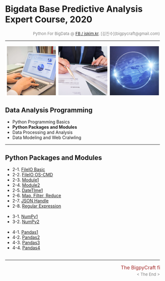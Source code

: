 
# Bigdata Base Predictive Analysis Expert Course, 2020

<div align='right'><font size=2 color='gray'>Python For BigData @ <font color='blue'><a href='https://www.facebook.com/jskim.kr'>FB / jskim.kr</a></font>, [김진수](bigpycraft@gmail.com)</font></div>
<hr>

<img src="../images/img_main_front.png">

## Data Analysis Programming 
- Python Programming Basics 
- <b>Python Packages and Modules </b>
- Data Processing and Analysis
- Data Modeling and Web Cralwling

<hr>

## Python Packages and Modules

- 2-1. [FileIO Basic           ][A2010]
- 2-2. [FileIO OS-CMD          ][A2020]
- 2-3. [Module1                ][A2030]
- 2-4. [Module2                ][A2030]
- 2-5. [DateTIme1              ][A2051]
- 2-6. [Map, Filter, Reduce    ][A2101]
- 2-7. [JSON Handle            ][A2200]
- 2-8. [Regular Expression     ][A2300]
<br/><br/>
- 3-1. [NumPy1                 ][B3100]
- 3-2. [NumPy2                 ][B3120]
<br/><br/>
- 4-1. [Pandas1                ][B3200]
- 4-2. [Pandas2                ][B3220]
- 4-3. [Pandas3                ][B3230]
- 4-4. [Pandas4                ][B3240]
<br/><br/>


[A2010]:  https://htmlpreview.github.io/?https://github.com/bigpycraft/bda20-himedia/blob/master/notebook/html/BPC_A201_FileIO_Basic.html             "Go A2010"
[A2020]:  https://htmlpreview.github.io/?https://github.com/bigpycraft/bda20-himedia/blob/master/notebook/html/BPC_A202_FileIO_OS-CMD.html            "Go A2020"
[A2030]:  https://htmlpreview.github.io/?https://github.com/bigpycraft/bda20-himedia/blob/master/notebook/html/BPC_A203_Module_ver1.html              "Go A2030"
[A2040]:  https://htmlpreview.github.io/?https://github.com/bigpycraft/bda20-himedia/blob/master/notebook/html/BPC_A204_Module_ver2.html              "Go A2040"
[A2051]:  https://htmlpreview.github.io/?https://github.com/bigpycraft/bda20-himedia/blob/master/notebook/html/BPC_A205_DateTIme_ver1.html            "Go A2051"
[A2052]:  https://htmlpreview.github.io/?https://github.com/bigpycraft/bda20-himedia/blob/master/notebook/html/BPC_A205_DateTIme_ver2.html            "Go A2052"
[A2101]:  https://htmlpreview.github.io/?https://github.com/bigpycraft/bda20-himedia/blob/master/notebook/html/BPC_A210_MFR.html                      "Go A2101"
[A2112]:  https://htmlpreview.github.io/?https://github.com/bigpycraft/bda20-himedia/blob/master/notebook/html/BPC_A211_MFR_ver2.html                 "Go A2112"
[A2113]:  https://htmlpreview.github.io/?https://github.com/bigpycraft/bda20-himedia/blob/master/notebook/html/BPC_A211_MFR_ver3.html                 "Go A2113"
[A2200]:  https://htmlpreview.github.io/?https://github.com/bigpycraft/bda20-himedia/blob/master/notebook/html/BPC_A220_JSON.html                     "Go A2200"
[A2300]:  https://htmlpreview.github.io/?https://github.com/bigpycraft/bda20-himedia/blob/master/notebook/html/BPC_A230_RegEx.html                    "Go A2300"

[B3100]:  https://htmlpreview.github.io/?https://github.com/bigpycraft/bda20-himedia/blob/master/notebook/html/BPC_B310_NumPy.html                    "Go A3100"
[B3110]:  https://htmlpreview.github.io/?https://github.com/bigpycraft/bda20-himedia/blob/master/notebook/html/BPC_B311_NumPy.html                    "Go A3110"
[B3120]:  https://htmlpreview.github.io/?https://github.com/bigpycraft/bda20-himedia/blob/master/notebook/html/BPC_B312_NumPy.html                    "Go A3120"
[B3130]:  https://htmlpreview.github.io/?https://github.com/bigpycraft/bda20-himedia/blob/master/notebook/html/BPC_B313_NumPy.html                    "Go A3130"
[B3200]:  https://htmlpreview.github.io/?https://github.com/bigpycraft/bda20-himedia/blob/master/notebook/html/BPC_B320_Pandas.html                   "Go A3200"
[B3210]:  https://htmlpreview.github.io/?https://github.com/bigpycraft/bda20-himedia/blob/master/notebook/html/BPC_B321_Pandas.html                   "Go A3210"
[B3220]:  https://htmlpreview.github.io/?https://github.com/bigpycraft/bda20-himedia/blob/master/notebook/html/BPC_B322_Pandas.html                   "Go A3220"
[B3230]:  https://htmlpreview.github.io/?https://github.com/bigpycraft/bda20-himedia/blob/master/notebook/html/BPC_B323_Pandas.html                   "Go A3230"
[B3240]:  https://htmlpreview.github.io/?https://github.com/bigpycraft/bda20-himedia/blob/master/notebook/html/BPC_B324_Pandas.html                   "Go A3240"
[B3250]:  https://htmlpreview.github.io/?https://github.com/bigpycraft/bda20-himedia/blob/master/notebook/html/BPC_B325_Pandas.html                   "Go A3250"
[B3260]:  https://htmlpreview.github.io/?https://github.com/bigpycraft/bda20-himedia/blob/master/notebook/html/BPC_B326_Pandas.html                   "Go A3260"
[B3300]:  https://htmlpreview.github.io/?https://github.com/bigpycraft/bda20-himedia/blob/master/notebook/html/BPC_B330_Matplotlib.html               "Go A3300"
[B3310]:  https://htmlpreview.github.io/?https://github.com/bigpycraft/bda20-himedia/blob/master/notebook/html/BPC_B331_Matplotlib_Basic_Chart.html   "Go A3310"
[B3320]:  https://htmlpreview.github.io/?https://github.com/bigpycraft/bda20-himedia/blob/master/notebook/html/BPC_B332_Matplotlib_Color_Style.html   "Go A3320"
[B3330]:  https://htmlpreview.github.io/?https://github.com/bigpycraft/bda20-himedia/blob/master/notebook/html/BPC_B333_Matplotlib_Annotattion.html   "Go A3330"
[B3340]:  https://htmlpreview.github.io/?https://github.com/bigpycraft/bda20-himedia/blob/master/notebook/html/BPC_B334_Matplotlib_Seaborn.html       "Go A3340"
[B3301]:  https://htmlpreview.github.io/?https://github.com/bigpycraft/bda20-himedia/blob/master/notebook/html/BPC_B335_Matplotlib_Quiz_mission.html  "Go B3301"

[p-ex1]: ../practice/P01_파이썬프로그래밍_실습.pdf                     "Go Practice-ex1"
[p-ex2]: ../practice/P02_파이썬프로그래밍_실습.pdf                     "Go Practice-ex2"
[p-ex3]: ../practice/P03_파이썬프로그래밍_실습.pdf                     "Go Practice-ex3"
[p-ex4]: ../practice/P04_파이썬프로그래밍_실습.pdf                     "Go Practice-ex4"



<hr>
<marquee><font size=3 color='brown'>The BigpyCraft find the information to design valuable society with Technology & Craft.</font></marquee>
<div align='right'><font size=2 color='gray'> &lt; The End &gt; </font></div>
